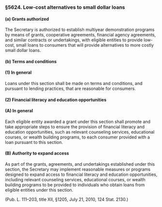 ### §5624. Low-cost alternatives to small dollar loans ###

#### (a) Grants authorized ####

The Secretary is authorized to establish multiyear demonstration programs by means of grants, cooperative agreements, financial agency agreements, and similar contracts or undertakings, with eligible entities to provide low-cost, small loans to consumers that will provide alternatives to more costly small dollar loans.

#### (b) Terms and conditions ####

#### (1) In general ####

Loans under this section shall be made on terms and conditions, and pursuant to lending practices, that are reasonable for consumers.

#### (2) Financial literacy and education opportunities ####

#### (A) In general ####

Each eligible entity awarded a grant under this section shall promote and take appropriate steps to ensure the provision of financial literacy and education opportunities, such as relevant counseling services, educational courses, or wealth building programs, to each consumer provided with a loan pursuant to this section.

#### (B) Authority to expand access ####

As part of the grants, agreements, and undertakings established under this section, the Secretary may implement reasonable measures or programs designed to expand access to financial literacy and education opportunities, including relevant counseling services, educational courses, or wealth building programs to be provided to individuals who obtain loans from eligible entities under this section.

(Pub. L. 111–203, title XII, §1205, July 21, 2010, 124 Stat. 2130.)